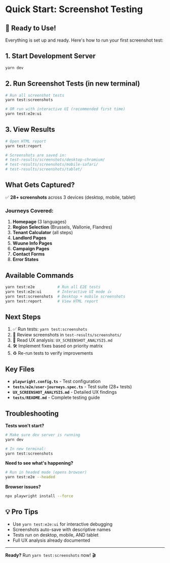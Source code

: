 # Quick Start: Screenshot Testing

## 🚀 Ready to Use!

Everything is set up and ready. Here's how to run your first screenshot test:

## 1. Start Development Server

```bash
yarn dev
```

## 2. Run Screenshot Tests (in new terminal)

```bash
# Run all screenshot tests
yarn test:screenshots

# OR run with interactive UI (recommended first time)
yarn test:e2e:ui
```

## 3. View Results

```bash
# Open HTML report
yarn test:report

# Screenshots are saved in:
# test-results/screenshots/desktop-chromium/
# test-results/screenshots/mobile-safari/
# test-results/screenshots/tablet/
```

## What Gets Captured?

✅ **28+ screenshots** across 3 devices (desktop, mobile, tablet)

### Journeys Covered:

1. **Homepage** (3 languages)
2. **Region Selection** (Brussels, Wallonie, Flandres)
3. **Tenant Calculator** (all steps)
4. **Landlord Pages**
5. **Wuune Info Pages**
6. **Campaign Pages**
7. **Contact Forms**
8. **Error States**

## Available Commands

```bash
yarn test:e2e          # Run all E2E tests
yarn test:e2e:ui       # Interactive UI mode 👍
yarn test:screenshots  # Desktop + mobile screenshots
yarn test:report       # View HTML report
```

## Next Steps

1. ✅ Run tests: `yarn test:screenshots`
2. 👀 Review screenshots in `test-results/screenshots/`
3. 📝 Read UX analysis: `UX_SCREENSHOT_ANALYSIS.md`
4. 🛠️ Implement fixes based on priority matrix
5. ♻️ Re-run tests to verify improvements

## Key Files

- **`playwright.config.ts`** - Test configuration
- **`tests/e2e/user-journeys.spec.ts`** - Test suite (28+ tests)
- **`UX_SCREENSHOT_ANALYSIS.md`** - Detailed UX findings
- **`tests/README.md`** - Complete testing guide

## Troubleshooting

**Tests won't start?**

```bash
# Make sure dev server is running
yarn dev

# In new terminal:
yarn test:screenshots
```

**Need to see what's happening?**

```bash
# Run in headed mode (opens browser)
yarn test:e2e --headed
```

**Browser issues?**

```bash
npx playwright install --force
```

## 💡 Pro Tips

- Use `yarn test:e2e:ui` for interactive debugging
- Screenshots auto-save with descriptive names
- Tests run on desktop, mobile, AND tablet
- Full UX analysis already documented

---

**Ready?** Run `yarn test:screenshots` now! 🎬

